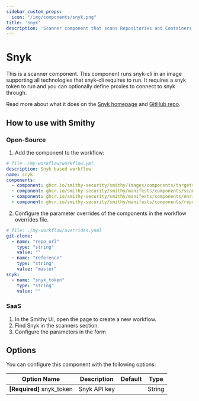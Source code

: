 ```yaml
---
sidebar_custom_props:
  icon: "/img/components/snyk.png"
title: 'Snyk'
description: 'Scanner component that scans Repositories and Containers with Snyk.'
---
```


# Snyk

This is a scanner component.
This component runs snyk-cli in an image supporting all technologies that
snyk-cli requires to run.
It requires a snyk token to run and you can optionally define proxies to connect
to snyk through.

Read more about what it does on the [Snyk homepage](https://snyk.io/)
and [GitHub repo](https://github.com/snyk/snyk-cli).

## How to use with Smithy

### Open-Source

1. Add the component to the workflow:

```yaml
# file ./my-workflow/workflow.yml
description: Snyk based workflow
name: snyk
components:
  - component: ghcr.io/smithy-security/smithy/images/components/targets/git-clone:v1.3.4
  - component: ghcr.io/smithy-security/smithy/manifests/components/scanners/snyk:v0.1.2
  - component: ghcr.io/smithy-security/smithy/manifests/components/enrichers/custom-annotation:v0.1.2
  - component: ghcr.io/smithy-security/smithy/manifests/components/reporters/json-logger:v1.0.2

```

2. Configure the parameter overrides of the components in the workflow overrides
   file.

```yaml
# file: ./my-workflow/overrides.yaml
git-clone:
  - name: "repo_url"
    type: "string"
    value: ""
  - name: "reference"
    type: "string"
    value: "master"
snyk:
  - name: "snyk_token"
    type: "string"
    value: ""

```

### SaaS

1. In the Smithy UI, open the page to create a new workflow.
2. Find Snyk in the scanners section.
3. Configure the parameters in the form

## Options

You can configure this component with the following options:

| Option Name                 | Description  | Default | Type   |
|-----------------------------|--------------|---------|--------|
| **\[Required]** snyk\_token | Snyk API key |         | String |
